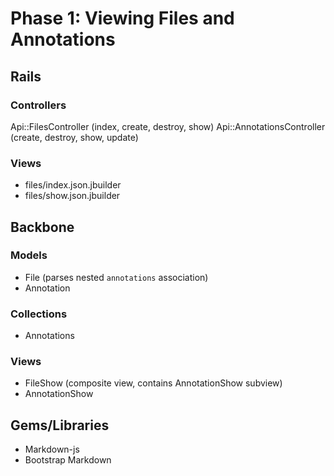 # Phase 1: Viewing Files and Annotations

## Rails
### Controllers
Api::FilesController (index, create, destroy, show)
Api::AnnotationsController (create, destroy, show, update)

### Views
* files/index.json.jbuilder
* files/show.json.jbuilder

## Backbone
### Models
* File (parses nested `annotations` association)
* Annotation

### Collections
* Annotations

### Views
* FileShow (composite view, contains AnnotationShow subview)
* AnnotationShow

## Gems/Libraries
* Markdown-js
* Bootstrap Markdown
